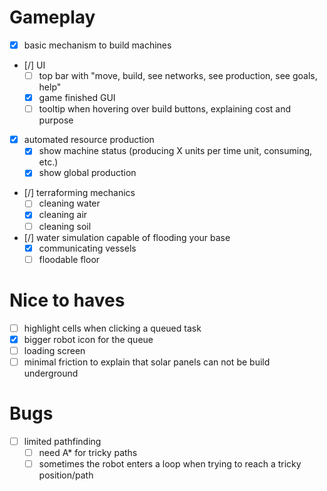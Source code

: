 

# Gameplay

- [x] basic mechanism to build machines
- [/] UI
  - [ ] top bar with "move, build, see networks, see production, see goals, help"
  - [x] game finished GUI
  - [ ] tooltip when hovering over build buttons, explaining cost and purpose
- [x] automated resource production
  - [x] show machine status (producing X units per time unit, consuming, etc.)
  - [x] show global production
- [/] terraforming mechanics
  - [ ] cleaning water
  - [x] cleaning air
  - [ ] cleaning soil
- [/] water simulation capable of flooding your base
  - [x] communicating vessels
  - [ ] floodable floor

# Nice to haves

- [ ] highlight cells when clicking a queued task
- [x] bigger robot icon for the queue
- [ ] loading screen
- [ ] minimal friction to explain that solar panels can not be build underground

# Bugs

- [ ] limited pathfinding
  - [ ] need A* for tricky paths
  - [ ] sometimes the robot enters a loop when trying to reach a tricky position/path
